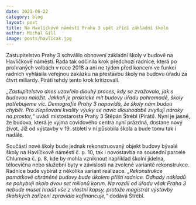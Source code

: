 ```yaml
---
date: 2021-06-22
category: blog
layout: post
title: Na Havlíčkově náměstí Praha 3 opět zřídí základní školu 
author: Michal Gill
image: posts/havlicak.jpg
---
```


Zastupitelstvo Prahy 3 schválilo obnovení základní školy v budově na Havlíčkově náměstí. Rada tak odčinila krok předchozí radnice, která po prohraných volbách v roce 2018 a ani ne týden před koncem ve funkci radních vyhlásila veřejnou zakázku na přestavbu školy na budovu úřadu za čtvrt miliardy. Piráti tehdy tento krok kritizovali. 

*„Zastupitelstvo dnes uzavřelo dlouhý proces, kdy se zvažovalo, jak s budovou naložit. Jakkoli je praktické mít budovy úřadu pohromadě, školy potřebujeme víc. Demografie Prahy 3 napovídá, že školy nám budou chybět. Pro zlepšování kvality výuky se navíc dlouhodobě zvyšují nároky na prostor,“* uvádí místostarosta Prahy 3 Štěpán Štrébl (Piráti). Nyní je jasné, že budova, která je vyjma covidového centra nyní prázdná, dostane nový život. Již od výstavby v 19. století v ní působila škola a bude tomu tak i nadále. 

Součástí nové školy bude jednak rekonstruovaný objekt budovy bývalé školy na Havlíčkově náměstí č. p. 10, tak i novostavba na sousední parcele Chlumova č. p. 8, kde by mohla vzniknout například školní jídelna, tělocvična nebo služební byty v závislosti na zvolené variantě rekonstrukce. Radnice bude vybírat z několika variant realizace. *„Rekonstrukce památkově chráněné budovy bude úkolem příští radnice. Odhady nákladů se pohybují okolo dvou set milionů korun. Na rozdíl od úřadu však Praha 3 nebude muset hradit vše z vlastní kapsy, protože magistrát výstavby školských zařízení zpravidla kofinancuje,“* dodává Štrébl. 


